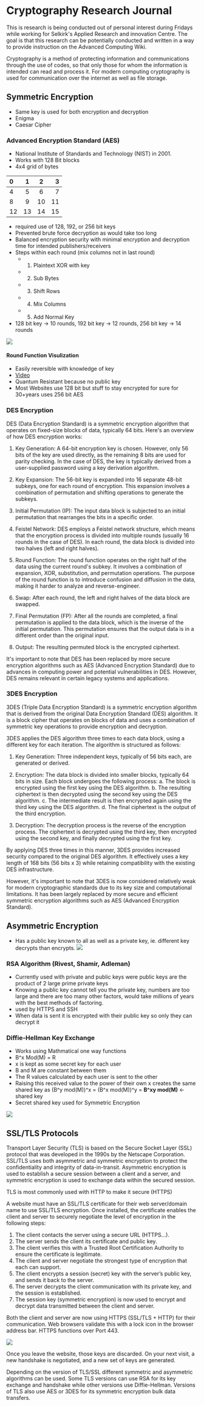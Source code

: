 # Cryptography Research Journal

This is research is being conducted out of personal interest during  Fridays while working for Selkirk's Applied Research and innovation Centre. The goal is that this research can be potentially conducted and written in a way to provide instruction on the Advanced Computing Wiki.

Cryptography is a method of protecting information and communications through the use of codes, so that only those for whom the information is intended can read and process it. For modern computing cryptography is used for communication over the internet as well as file storage.

## Symmetric Encryption
- Same key is used for both encryption and decryption
- Enigma
- Caesar Cipher

### Advanced Encryption Standard (AES)
  - National Institute of Standards and Technology (NIST) in 2001.
  - Works with 128 Bit blocks
  - 4x4 grid of bytes
  
  
  |0   |1    |2    |3   |
  |:---|:---:|:---:|---:|
  |4   |5    |6    |7   |
  |8   |9    |10   |11  |
  |12  |13   |14   |15  |
  

  - required use of 128, 192, or 256 bit keys 
  - Prevented brute force decryption as would take too long
  - Balanced encryption security with minimal encryption and decryption time for intended publishers/receivers
  - Steps within each round (mix columns not in last round)
    - 1. Plaintext XOR with key
    - 2. Sub Bytes
    - 3. Shift Rows
    - 4. Mix Columns
    - 5. Add Normal Key
  - 128 bit key -> 10 rounds, 192 bit key -> 12 rounds, 256 bit key -> 14 rounds
  
  ![](https://upload.wikimedia.org/wikipedia/commons/thumb/5/50/AES_%28Rijndael%29_Round_Function.png/375px-AES_%28Rijndael%29_Round_Function.png)
#### Round Function Visulization

  - Easily reversible with knowledge of key
  - [Video](https://www.youtube.com/watch?v=O4xNJsjtN6E)
  - Quantum Resistant because no public key
  - Most Websites use 128 bit but stuff to stay encrypted for sure for 30+years uses 256 bit AES


### DES Encryption

DES (Data Encryption Standard) is a symmetric encryption algorithm that operates on fixed-size blocks of data, typically 64 bits. Here's an overview of how DES encryption works:

1. Key Generation: A 64-bit encryption key is chosen. However, only 56 bits of the key are used directly, as the remaining 8 bits are used for parity checking. In the case of DES, the key is typically derived from a user-supplied password using a key derivation algorithm.

2. Key Expansion: The 56-bit key is expanded into 16 separate 48-bit subkeys, one for each round of encryption. This expansion involves a combination of permutation and shifting operations to generate the subkeys.

3. Initial Permutation (IP): The input data block is subjected to an initial permutation that rearranges the bits in a specific order.

4. Feistel Network: DES employs a Feistel network structure, which means that the encryption process is divided into multiple rounds (usually 16 rounds in the case of DES). In each round, the data block is divided into two halves (left and right halves).

5. Round Function: The round function operates on the right half of the data using the current round's subkey. It involves a combination of expansion, XOR, substitution, and permutation operations. The purpose of the round function is to introduce confusion and diffusion in the data, making it harder to analyze and reverse-engineer.

6. Swap: After each round, the left and right halves of the data block are swapped.

7. Final Permutation (FP): After all the rounds are completed, a final permutation is applied to the data block, which is the inverse of the initial permutation. This permutation ensures that the output data is in a different order than the original input.

8. Output: The resulting permuted block is the encrypted ciphertext.

It's important to note that DES has been replaced by more secure encryption algorithms such as AES (Advanced Encryption Standard) due to advances in computing power and potential vulnerabilities in DES. However, DES remains relevant in certain legacy systems and applications.

### 3DES Encryption

3DES (Triple Data Encryption Standard) is a symmetric encryption algorithm that is derived from the original Data Encryption Standard (DES) algorithm. It is a block cipher that operates on blocks of data and uses a combination of symmetric key operations to provide encryption and decryption.

3DES applies the DES algorithm three times to each data block, using a different key for each iteration. The algorithm is structured as follows:

1. Key Generation: Three independent keys, typically of 56 bits each, are generated or derived.

2. Encryption: The data block is divided into smaller blocks, typically 64 bits in size. Each block undergoes the following process:
   a. The block is encrypted using the first key using the DES algorithm.
   b. The resulting ciphertext is then decrypted using the second key using the DES algorithm.
   c. The intermediate result is then encrypted again using the third key using the DES algorithm.
   d. The final ciphertext is the output of the third encryption.

3. Decryption: The decryption process is the reverse of the encryption process. The ciphertext is decrypted using the third key, then encrypted using the second key, and finally decrypted using the first key.

By applying DES three times in this manner, 3DES provides increased security compared to the original DES algorithm. It effectively uses a key length of 168 bits (56 bits x 3) while retaining compatibility with the existing DES infrastructure.

However, it's important to note that 3DES is now considered relatively weak for modern cryptographic standards due to its key size and computational limitations. It has been largely replaced by more secure and efficient symmetric encryption algorithms such as AES (Advanced Encryption Standard).

## Asymmetric Encryption
- Has a public key known to all as well as a private key, ie. different key decrypts than encrypts.
![](https://www.usna.edu/Users/cs/wcbrown/courses/si110AY13S/lec/l26/asymmetricencryption.png)
### RSA Algorithm (Rivest, Shamir, Adleman)
  - Currently used with private and public keys were public keys are the product of 2 large prime private keys 
  - Knowing a public key cannot tell you the private key, numbers are too large and there are too many other factors, would take millions of years with the best methods of factoring.
  - used by HTTPS and SSH
  - When data is sent it is encrypted with their public key so only they can decrypt it  

### Diffie-Hellman Key Exchange
  - Works using Mathmatical one way functions
  - B^x Mod(M) = R
  - x is kept as some secret key for each user
  - B and M are constant between them
  - The R values calculated by each user is sent to the other
  - Raising this received value to the power of their own x creates the same shared key as (B^y mod(M))^x = (B^x mod(M))^y = **B^xy mod(M)** <- shared key
  - Secret shared key used for Symmetric Encryption
  
  ![](https://upload.wikimedia.org/wikipedia/commons/thumb/4/4c/Public_key_shared_secret.svg/375px-Public_key_shared_secret.svg.png)


## SSL/TLS Protocols

Transport Layer Security (TLS) is based on the Secure Socket Layer (SSL) protocol that was developed in the 1990s by the Netscape Corporation. SSL/TLS uses both asymmetric and symmetric encryption to protect the confidentiality and integrity of data-in-transit. Asymmetric encryption is used to establish a secure session between a client and a server, and symmetric encryption is used to exchange data within the secured session. 

TLS is most commonly used with HTTP to make it secure (HTTPS)

A website must have an SSL/TLS certificate for their web server/domain name to use SSL/TLS encryption. Once installed, the certificate enables the client and server to securely negotiate the level of encryption in the following steps:

1. The client contacts the server using a secure URL (HTTPS…).
2. The server sends the client its certificate and public key.
3. The client verifies this with a Trusted Root Certification Authority to ensure the certificate is legitimate.
4. The client and server negotiate the strongest type of encryption that each can support.
5. The client encrypts a session (secret) key with the server’s public key, and sends it back to the server.
6. The server decrypts the client communication with its private key, and the session is established.
7. The session key (symmetric encryption) is now used to encrypt and decrypt data transmitted between the client and server.

Both the client and server are now using HTTPS (SSL/TLS + HTTP) for their communication. Web browsers validate this with a lock icon in the browser address bar. HTTPS functions over Port 443.

![](https://www.markbrinker.com/wp-content/uploads/https_720.jpg)

Once you leave the website, those keys are discarded. On your next visit, a new handshake is negotiated, and a new set of keys are generated.

Depending on the version of TLS/SSL different symmetric and asymmetric algorithms can be used. Some TLS versions can use RSA for its key exchange and handshake while other versions use Diffie-Hellman. Versions of TLS also use AES or 3DES for its symmetric encryption bulk data transfers.

